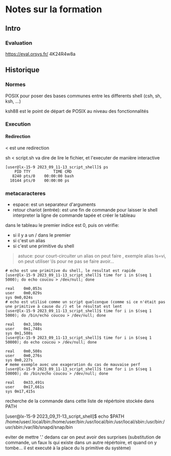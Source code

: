 # Notes sur la formation

## Intro

### Evaluation
https://eval.orsys.fr/
4K24R4w8a

## Historique

### Normes

POSIX pour poser des bases communes entre les differents shell (csh, sh, ksh, ...)

ksh88 est le point de départ de POSIX au niveau des fonctionnalités



### Execution

#### Redirection

< est une redirection

sh < script.sh va dire de lire le fichier, et l'executer de manière interactive

```shell
[user@lx-15-9 2023_09_11-13_script_shell]$ ps
    PID TTY          TIME CMD
   8240 pts/0    00:00:00 bash
  10144 pts/0    00:00:00 ps
```


### metacaracteres

* espace: est un separateur d'arguments
* retour chariot (entrée): est une fin de commande pour laisser le shell interpreter la ligne de commande tapée et créer le tableau


dans le tableau le premier indice est 0, puis on vérifie:
* si il y a un / dans le premier
* si c'est un alias
* si c'est une primitive du shell

> astuce: pour court-circuiter un alias on peut faire \, exemple alias ls=vi, on peut utiliser \ls pour ne pas se faire avoir...

```shell
# echo est une primitive du shell, le resultat est rapide
[user@lx-15-9 2023_09_11-13_script_shell]$ time for i in $(seq 1 5000); do echo coucou > /dev/null; done

real	0m0,053s
user	0m0,029s
sys	0m0,024s
# echo est utilisé comme un script quelconque (comme si ce n'était pas une primitive à cause du /) et le résultat est lent
[user@lx-15-9 2023_09_11-13_script_shell]$ time for i in $(seq 1 5000); do /bin/echo coucou > /dev/null; done

real	0m3,100s
user	0m1,748s
sys	0m1,508s
[user@lx-15-9 2023_09_11-13_script_shell]$ time for i in $(seq 1 50000); do echo coucou > /dev/null; done

real	0m0,508s
user	0m0,276s
sys	0m0,227s
# meme exemple avec une exageration du cas de mauvaise perf
[user@lx-15-9 2023_09_11-13_script_shell]$ time for i in $(seq 1 50000); do /bin/echo coucou > /dev/null; done

real	0m33,491s
user	0m17,661s
sys	0m17,415s

```



recherche de la commande dans cette liste de répértoire stockée dans PATH

[user@lx-15-9 2023_09_11-13_script_shell]$ echo $PATH
/home/user/.local/bin:/home/user/bin:/usr/local/bin:/usr/local/sbin:/usr/bin:/usr/sbin:/var/lib/snapd/snap/bin

eviter de mettre '.' dedans car on peut avoir des surprises (substitution de commande, un faux ls qui existe dans un autre répértoire, et quand on y tombe... il est executé à la place du ls primitive du système)


